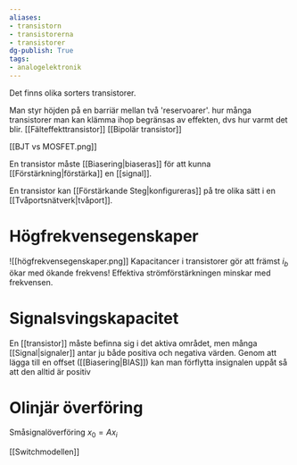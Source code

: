 ```yaml
---
aliases: 
- transistorn
- transistorerna
- transistorer
dg-publish: True
tags: 
- analogelektronik
---
```

Det finns olika sorters transistorer. 

Man styr höjden på en barriär mellan två 'reservoarer'. 
hur många transistorer man kan klämma ihop begränsas av effekten, dvs hur varmt det blir.
[[Fälteffekttransistor]]
[[Bipolär transistor]]

[[BJT vs MOSFET.png]]

En transistor måste [[Biasering|biaseras]] för att kunna [[Förstärkning|förstärka]] en [[signal]]. 

En transistor kan [[Förstärkande Steg|konfigureras]] på tre olika sätt i en [[Tvåportsnätverk|tvåport]].
# Högfrekvensegenskaper
![[högfrekvensegenskaper.png]]
Kapacitancer i transistorer gör att främst $i_b$ ökar med ökande frekvens! Effektiva strömförstärkningen minskar med frekvensen.


# Signalsvingskapacitet
En [[transistor]] måste befinna sig i det aktiva området, men många [[Signal|signaler]] antar ju både positiva och negativa värden. Genom att lägga till en offset ([[Biasering|BIAS]]) kan man förflytta insignalen uppåt så att den alltid är positiv

# Olinjär överföring
Småsignalöverföring $x_{0}=Ax_{i}$ 




[[Switchmodellen]]